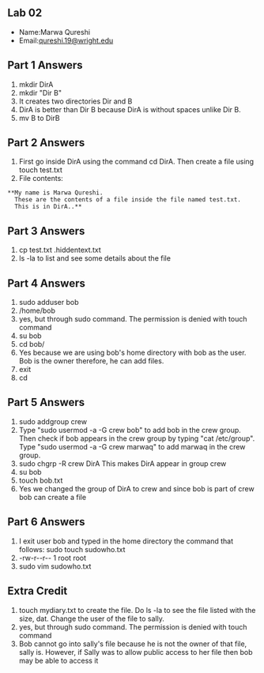 ## Lab 02

- Name:Marwa Qureshi
- Email:qureshi.19@wright.edu

## Part 1 Answers

1. mkdir DirA
2. mkdir "Dir B"
3. It creates two directories Dir and B
4. DirA is better than Dir B because DirA is without spaces unlike Dir B.
5. mv B to DirB

## Part 2 Answers

1. First go inside DirA using the command cd DirA. Then create a file using touch test.txt
2. File contents:
```
**My name is Marwa Qureshi.
  These are the contents of a file inside the file named test.txt.
  This is in DirA..**
```

## Part 3 Answers

1. cp test.txt .hiddentext.txt
2. ls -la to list and see some details about the file

## Part 4 Answers

1. sudo adduser bob
2. /home/bob
3. yes, but through sudo command. The permission is denied with touch command 
4. su bob
5. cd bob/
6. Yes because we are using bob's home directory with bob as the user. Bob is the owner therefore, he can add files.
7. exit
8. cd

## Part 5 Answers

1. sudo addgroup crew
2. Type "sudo usermod -a -G crew bob" to add bob in the crew group.
	  Then check if bob appears in the crew group by typing "cat /etc/group".
	  Type "sudo usermod -a -G crew marwaq" to add marwaq in the crew group.
3. sudo chgrp -R crew DirA
	  This makes DirA appear in group crew
4. su bob
5. touch bob.txt
6. Yes we changed the group of DirA to crew and since bob is 
	 part of crew bob can create a file

## Part 6 Answers

1. I exit user bob and typed in the home directory the command that follows: 
	  sudo touch sudowho.txt 
2. -rw-r--r-- 1 root   root
3. sudo vim sudowho.txt

## Extra Credit

1. touch mydiary.txt to create the file. Do ls -la to see the file listed with the size, dat. Change the user of the file to sally. 
2. yes, but through sudo command. The permission is denied with touch command 
3. Bob cannot go into sally's file because he is not the owner of that file, sally is. However, if Sally was to allow public access to her file then bob may be able to access it
